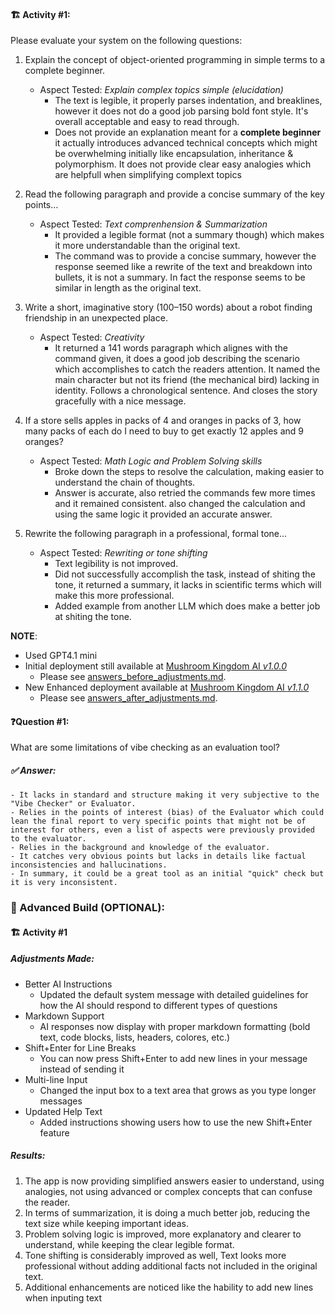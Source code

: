 #### 🏗️ Activity #1:

Please evaluate your system on the following questions:

1. Explain the concept of object-oriented programming in simple terms to a complete beginner.
    - Aspect Tested: _Explain complex topics simple (elucidation)_
        - The text is legible, it properly parses indentation, and breaklines, however it does not do a good job parsing bold font style. It's overall acceptable and easy to read through.
        - Does not provide an explanation meant for a **complete beginner** it actually introduces advanced technical concepts which might be overwhelming initially like encapsulation, inheritance & polymorphism. It does not provide clear easy analogies which are helpfull when simplifying complext topics

2. Read the following paragraph and provide a concise summary of the key points…
    - Aspect Tested: _Text comprenhension & Summarization_
        - It provided a legible format (not a summary though) which makes it more understandable than the original text.
        - The command was to provide a concise summary, however the response seemed like a rewrite of the text and breakdown into bullets, it is not a summary. In fact the response seems to be similar in length as the original text.

3. Write a short, imaginative story (100–150 words) about a robot finding friendship in an unexpected place.
    - Aspect Tested: _Creativity_
        - It returned a 141 words paragraph which alignes with the command given, it does a good job describing the scenario which accomplishes to catch the readers attention. It named the main character but not its friend (the mechanical bird) lacking in identity. Follows a chronological sentence. And closes the story gracefully with a nice message.

4. If a store sells apples in packs of 4 and oranges in packs of 3, how many packs of each do I need to buy to get exactly 12 apples and 9 oranges?
    - Aspect Tested: _Math Logic and Problem Solving skills_
        - Broke down the steps to resolve the calculation, making easier to understand the chain of thoughts.
        - Answer is accurate, also retried the commands few more times and it remained consistent. also changed the calculation and using the same logic it provided an accurate answer.

5. Rewrite the following paragraph in a professional, formal tone…
    - Aspect Tested: _Rewriting or tone shifting_
        - Text legibility is not improved.
        - Did not successfully accomplish the task, instead of shiting the tone, it returned a summary, it lacks in scientific terms which will make this more professional.
        - Added example from another LLM which does make a better job at shiting the tone.

**NOTE**:
- Used GPT4.1 mini
- Initial deployment still available at [Mushroom Kingdom AI *v1.0.0*](https://the-ai-engineer-challenge-coral.vercel.app)
    - Please see [answers_before_adjustments.md](answers_before_adjustments.md).
- New Enhanced deployment available at [Mushroom Kingdom AI *v1.1.0*](https://the-ai-engineer-challenge-ismgonza-ismgonzas-projects.vercel.app)
    - Please see [answers_after_adjustments.md](answers_after_adjustments.md).

#### ❓Question #1:

What are some limitations of vibe checking as an evaluation tool?
##### ✅ Answer:
    - It lacks in standard and structure making it very subjective to the "Vibe Checker" or Evaluator.
    - Relies in the points of interest (bias) of the Evaluator which could lean the final report to very specific points that might not be of interest for others, even a list of aspects were previously provided to the evaluator.
    - Relies in the background and knowledge of the evaluator.
    - It catches very obvious points but lacks in details like factual inconsistencies and hallucinations.
    - In summary, it could be a great tool as an initial "quick" check but it is very inconsistent.

### 🚧 Advanced Build (OPTIONAL):

#### 🏗️ Activity #1
##### Adjustments Made:
- Better AI Instructions
    - Updated the default system message with detailed guidelines for how the AI should respond to different types of questions
- Markdown Support
    - AI responses now display with proper markdown formatting (bold text, code blocks, lists, headers, colores, etc.)
- Shift+Enter for Line Breaks
    - You can now press Shift+Enter to add new lines in your message instead of sending it
- Multi-line Input
    - Changed the input box to a text area that grows as you type longer messages
- Updated Help Text
    - Added instructions showing users how to use the new Shift+Enter feature

##### Results:
1. The app is now providing simplified answers easier to understand, using analogies, not using advanced or complex concepts that can confuse the reader.
2. In terms of summarization, it is doing a much better job, reducing the text size while keeping important ideas.
3. Problem solving logic is improved, more explanatory and clearer to understand, while keeping the clear legible format.
4. Tone shifting is considerably improved as well, Text looks more professional without adding additional facts not included in the original text.
5. Additional enhancements are noticed like the hability to add new lines when inputing text 
